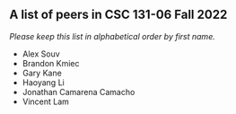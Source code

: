 A list of peers in CSC 131-06 Fall 2022
--------------------------------------------------

*Please keep this list in alphabetical order by first name.*
* Alex Souv
* Brandon Kmiec
* Gary Kane
* Haoyang Li
* Jonathan Camarena Camacho
* Vincent Lam
